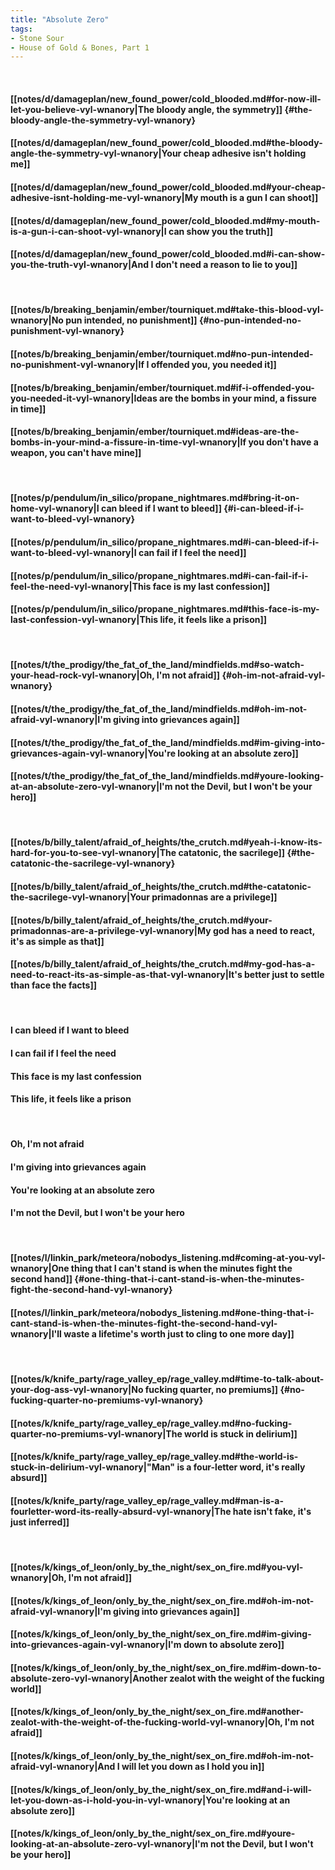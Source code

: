 ```yaml
---
title: "Absolute Zero"
tags:
- Stone Sour
- House of Gold & Bones, Part 1
---
```

&nbsp;
#### [[notes/d/damageplan/new_found_power/cold_blooded.md#for-now-ill-let-you-believe-vyl-wnanory|The bloody angle, the symmetry]] {#the-bloody-angle-the-symmetry-vyl-wnanory}
#### [[notes/d/damageplan/new_found_power/cold_blooded.md#the-bloody-angle-the-symmetry-vyl-wnanory|Your cheap adhesive isn't holding me]]
#### [[notes/d/damageplan/new_found_power/cold_blooded.md#your-cheap-adhesive-isnt-holding-me-vyl-wnanory|My mouth is a gun I can shoot]]
#### [[notes/d/damageplan/new_found_power/cold_blooded.md#my-mouth-is-a-gun-i-can-shoot-vyl-wnanory|I can show you the truth]]
#### [[notes/d/damageplan/new_found_power/cold_blooded.md#i-can-show-you-the-truth-vyl-wnanory|And I don't need a reason to lie to you]]
&nbsp;
#### [[notes/b/breaking_benjamin/ember/tourniquet.md#take-this-blood-vyl-wnanory|No pun intended, no punishment]] {#no-pun-intended-no-punishment-vyl-wnanory}
#### [[notes/b/breaking_benjamin/ember/tourniquet.md#no-pun-intended-no-punishment-vyl-wnanory|If I offended you, you needed it]]
#### [[notes/b/breaking_benjamin/ember/tourniquet.md#if-i-offended-you-you-needed-it-vyl-wnanory|Ideas are the bombs in your mind, a fissure in time]]
#### [[notes/b/breaking_benjamin/ember/tourniquet.md#ideas-are-the-bombs-in-your-mind-a-fissure-in-time-vyl-wnanory|If you don't have a weapon, you can't have mine]]
&nbsp;
#### [[notes/p/pendulum/in_silico/propane_nightmares.md#bring-it-on-home-vyl-wnanory|I can bleed if I want to bleed]] {#i-can-bleed-if-i-want-to-bleed-vyl-wnanory}
#### [[notes/p/pendulum/in_silico/propane_nightmares.md#i-can-bleed-if-i-want-to-bleed-vyl-wnanory|I can fail if I feel the need]]
#### [[notes/p/pendulum/in_silico/propane_nightmares.md#i-can-fail-if-i-feel-the-need-vyl-wnanory|This face is my last confession]]
#### [[notes/p/pendulum/in_silico/propane_nightmares.md#this-face-is-my-last-confession-vyl-wnanory|This life, it feels like a prison]]
&nbsp;
#### [[notes/t/the_prodigy/the_fat_of_the_land/mindfields.md#so-watch-your-head-rock-vyl-wnanory|Oh, I'm not afraid]] {#oh-im-not-afraid-vyl-wnanory}
#### [[notes/t/the_prodigy/the_fat_of_the_land/mindfields.md#oh-im-not-afraid-vyl-wnanory|I'm giving into grievances again]]
#### [[notes/t/the_prodigy/the_fat_of_the_land/mindfields.md#im-giving-into-grievances-again-vyl-wnanory|You're looking at an absolute zero]]
#### [[notes/t/the_prodigy/the_fat_of_the_land/mindfields.md#youre-looking-at-an-absolute-zero-vyl-wnanory|I'm not the Devil, but I won't be your hero]]
&nbsp;
#### [[notes/b/billy_talent/afraid_of_heights/the_crutch.md#yeah-i-know-its-hard-for-you-to-see-vyl-wnanory|The catatonic, the sacrilege]] {#the-catatonic-the-sacrilege-vyl-wnanory}
#### [[notes/b/billy_talent/afraid_of_heights/the_crutch.md#the-catatonic-the-sacrilege-vyl-wnanory|Your primadonnas are a privilege]]
#### [[notes/b/billy_talent/afraid_of_heights/the_crutch.md#your-primadonnas-are-a-privilege-vyl-wnanory|My god has a need to react, it's as simple as that]]
#### [[notes/b/billy_talent/afraid_of_heights/the_crutch.md#my-god-has-a-need-to-react-its-as-simple-as-that-vyl-wnanory|It's better just to settle than face the facts]]
&nbsp;
#### I can bleed if I want to bleed
#### I can fail if I feel the need
#### This face is my last confession
#### This life, it feels like a prison
&nbsp;
#### Oh, I'm not afraid
#### I'm giving into grievances again
#### You're looking at an absolute zero
#### I'm not the Devil, but I won't be your hero
&nbsp;
#### [[notes/l/linkin_park/meteora/nobodys_listening.md#coming-at-you-vyl-wnanory|One thing that I can't stand is when the minutes fight the second hand]] {#one-thing-that-i-cant-stand-is-when-the-minutes-fight-the-second-hand-vyl-wnanory}
#### [[notes/l/linkin_park/meteora/nobodys_listening.md#one-thing-that-i-cant-stand-is-when-the-minutes-fight-the-second-hand-vyl-wnanory|I'll waste a lifetime's worth just to cling to one more day]]
&nbsp;
#### [[notes/k/knife_party/rage_valley_ep/rage_valley.md#time-to-talk-about-your-dog-ass-vyl-wnanory|No fucking quarter, no premiums]] {#no-fucking-quarter-no-premiums-vyl-wnanory}
#### [[notes/k/knife_party/rage_valley_ep/rage_valley.md#no-fucking-quarter-no-premiums-vyl-wnanory|The world is stuck in delirium]]
#### [[notes/k/knife_party/rage_valley_ep/rage_valley.md#the-world-is-stuck-in-delirium-vyl-wnanory|"Man" is a four-letter word, it's really absurd]]
#### [[notes/k/knife_party/rage_valley_ep/rage_valley.md#man-is-a-fourletter-word-its-really-absurd-vyl-wnanory|The hate isn't fake, it's just inferred]]
&nbsp;
#### [[notes/k/kings_of_leon/only_by_the_night/sex_on_fire.md#you-vyl-wnanory|Oh, I'm not afraid]]
#### [[notes/k/kings_of_leon/only_by_the_night/sex_on_fire.md#oh-im-not-afraid-vyl-wnanory|I'm giving into grievances again]]
#### [[notes/k/kings_of_leon/only_by_the_night/sex_on_fire.md#im-giving-into-grievances-again-vyl-wnanory|I'm down to absolute zero]]
#### [[notes/k/kings_of_leon/only_by_the_night/sex_on_fire.md#im-down-to-absolute-zero-vyl-wnanory|Another zealot with the weight of the fucking world]]
#### [[notes/k/kings_of_leon/only_by_the_night/sex_on_fire.md#another-zealot-with-the-weight-of-the-fucking-world-vyl-wnanory|Oh, I'm not afraid]]
#### [[notes/k/kings_of_leon/only_by_the_night/sex_on_fire.md#oh-im-not-afraid-vyl-wnanory|And I will let you down as I hold you in]]
#### [[notes/k/kings_of_leon/only_by_the_night/sex_on_fire.md#and-i-will-let-you-down-as-i-hold-you-in-vyl-wnanory|You're looking at an absolute zero]]
#### [[notes/k/kings_of_leon/only_by_the_night/sex_on_fire.md#youre-looking-at-an-absolute-zero-vyl-wnanory|I'm not the Devil, but I won't be your hero]]
